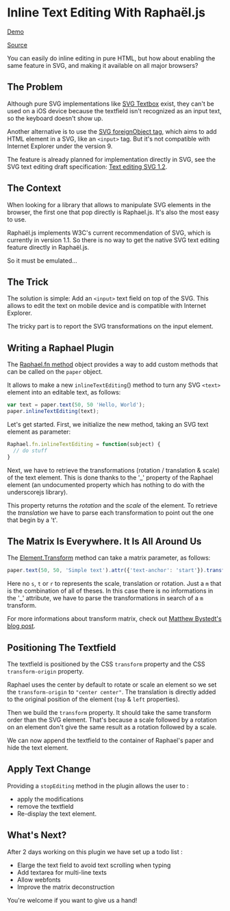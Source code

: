Inline Text Editing With Raphaël.js
==================================

[Demo](http://marmelab.github.com/Raphael.InlineTextEditing)

[Source](https://github.com/marmelab/Raphael.InlineTextEditing)

You can easily do inline editing in pure HTML, but how about enabling the same feature in SVG, and making it available on all major browsers?

## The Problem

Although pure SVG implementations like [SVG Textbox](http://www.carto.net/papers/svg/gui/textbox/) exist, they can't be used on a iOS device because the textfield isn't recognized as an input text, so the keyboard doesn't show up.

Another alternative is to use the [SVG foreignObject tag](https://developer.mozilla.org/en/docs/SVG/Element/foreignObject), which aims to add HTML element in a SVG, like an `<input>` tag. But it's not compatible with Internet Explorer under the version 9.

The feature is already planned for implementation directly in SVG, see the SVG text editing draft specification: [Text editing SVG 1.2](http://www.w3.org/TR/2004/WD-SVG12-20040226/#text-edit).

## The Context

When looking for a library that allows to manipulate SVG elements in the browser, the first one that pop directly is Raphael.js. It's also the most easy to use. 

Raphaël.js implements W3C's current recommendation of SVG, which is currently in version 1.1. So there is no way to get the native SVG text editing feature directly in Raphaël.js.

So it must be emulated...

## The Trick

The solution is simple: Add an `<input>` text field on top of the SVG. This allows to edit the text on mobile device and is compatible with Internet Explorer.

The tricky part is to report the SVG transformations on the input element.

## Writing a Raphael Plugin

The [Raphael.fn method](http://raphaeljs.com/reference.html#Raphael.fn) object provides a way to add custom methods that can be called on the `paper` object.

It allows to make a new `inlineTextEditing`() method to turn any SVG `<text>` element into an editable text, as follows:

```javascript
var text = paper.text(50, 50 'Hello, World');
paper.inlineTextEditing(text);
```

Let's get started. First, we initialize the new method, taking an SVG text element as parameter:

```javascript
Raphael.fn.inlineTextEditing = function(subject) {
  // do stuff
}
```

Next, we have to retrieve the transformations (rotation / translation & scale) of the text element. This is done thanks to the '_' property of the Raphael element (an undocumented property which has nothing to do with the underscorejs library).

This property returns the *rotation* and the *scale* of the element. To retrieve the *translation* we have to parse each transformation to point out the one that begin by a 't'.

## The Matrix Is Everywhere. It Is All Around Us

The [Element.Transform](http://raphaeljs.com/reference.html#Element.transform) method can take a matrix parameter, as follows:

```javascript
paper.text(50, 50, 'Simple text').attr({'text-anchor': 'start'}).transform('m1.4627,0.628,-0.9108,2.1215,-9.3025,-56.8329');
```

Here no `s`, `t` or `r` to represents the scale, translation or rotation. Just a `m` that is the combination of all of theses.
In this case there is no informations in the '_' attribute, we have to parse the transformations in search of a `m` transform.

For more informations about transform matrix, check out [Matthew Bystedt's blog post](http://apike.ca/prog_svg_transform.html).

## Positioning The Textfield

The textfield is positioned by the CSS `transform` property and the CSS `transform-origin` property.

Raphael uses the center by default to rotate or scale an element so we set the `transform-origin` to `"center center"`.
The translation is directly added to the original position of the element (`top` & `left` properties).

Then we build the `transform` property. It should take the same transform order than the SVG element. That's because a scale followed by a rotation on an element don't give the same result as a rotation followed by a scale.

We can now append the textfield to the container of Raphael's paper and hide the text element.

## Apply Text Change

Providing a `stopEditing` method in the plugin allows the user to :

- apply the modifications
- remove the textfield 
- Re-display the text element.

## What's Next?

After 2 days working on this plugin we have set up a todo list :
- Elarge the text field to avoid text scrolling when typing
- Add textarea for multi-line texts
- Allow webfonts
- Improve the matrix deconstruction

You're welcome if you want to give us a hand!
